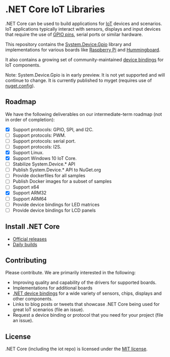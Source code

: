 # .NET Core IoT Libraries

.NET Core can be used to build applications for [IoT](https://en.wikipedia.org/wiki/Internet_of_things) devices and scenarios. IoT applications typically interact with sensors, displays and input devices that require the use of [GPIO pins](https://en.wikipedia.org/wiki/General-purpose_input/output), serial ports or similar hardware.

This repository contains the [System.Device.Gpio](https://dotnet.myget.org/feed/dotnet-corefxlab/package/nuget/System.Devices.Gpio) library and implementations for various boards like [Raspberry Pi](https://www.raspberrypi.org/) and [Hummingboard](https://www.solid-run.com/nxp-family/hummingboard/).

It also contains a growing set of community-maintained [device bindings](src/devices/README.md) for IoT components.

Note: System.Device.Gpio is in early preview. It is not yet supported and will continue to change. It is currently published to myget (requires use of [nuget.config](samples/nuget.config)).

## Roadmap

We have the following deliverables on our intermediate-term roadmap (not in order of completion):

* [x] Support protocols: GPIO, SPI, and I2C.
* [ ] Support protocols: PWM.
* [ ] Support protocols: serial port.
* [ ] Support protocols: I2S.
* [x] Support Linux.
* [x] Support Windows 10 IoT Core.
* [ ] Stabilize System.Device.* API
* [ ] Publish System.Device.* API to NuGet.org
* [ ] Provide dockerfiles for all samples
* [ ] Publish Docker images for a subset of samples
* [ ] Support x64
* [x] Support ARM32
* [ ] Support ARM64
* [ ] Provide device bindings for LED matrices
* [ ] Provide device bindings for LCD panels

## Install .NET Core

* [Official releases](https://www.microsoft.com/net/download)
* [Daily builds](https://github.com/dotnet/core/blob/master/daily-builds.md)

## Contributing

Please contribute. We are primarily interested in the following:

* Improving quality and capability of the drivers for supported boards.
* Implementations for additional boards
* [.NET device bindings](src/devices) for a wide variety of sensors, chips, displays and other components.
* Links to blog posts or tweets that showcase .NET Core being used for great IoT scenarios (file an issue).
* Request a device binding or protocol that you need for your project (file an issue).

## License

.NET Core (including the iot repo) is licensed under the [MIT license](LICENSE).
